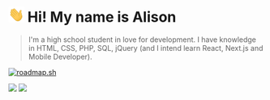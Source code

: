 <h1>
  <img src="https://raw.githubusercontent.com/ABSphreak/ABSphreak/master/gifs/Hi.gif" height="30px">
  Hi! My name is Alison
</h1>

> I'm a high school student in love for development. I have knowledge in HTML, CSS, PHP, SQL, jQuery (and I intend learn React, Next.js and Mobile Developer).

[![roadmap.sh](https://roadmap.sh/card/wide/64f25785b128dce3cb9d128d?variant=dark)](https://roadmap.sh)

<div>
  <img src="https://github.com/AlisonSarto/AlisonSarto/assets/119765430/44a906a2-c02f-41f3-b087-783d46f2dc95" height="180">
  <img src="https://github-readme-stats.vercel.app/api?username=AlisonSarto&show_icons=true&theme=tokyonight" height="180">
</div>


